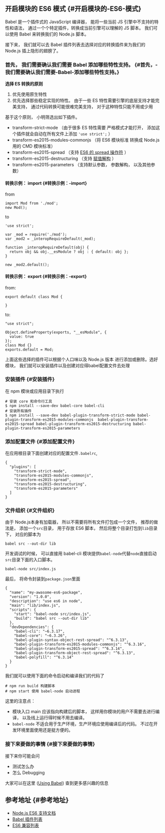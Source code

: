 ## 开启模块的 ES6 模式 {#开启模块的-ES6-模式}

Babel 是一个插件式的 JavaScript 编译器， 能将一些当前 JS 引擎中不支持的特性和语法， 通过一个个特定插件，转换成当前引擎可以理解的 JS 脚本。 我们可以使用 Babel 来转换我们的 Node.js 脚本。

接下来， 我们就可以去 Babel 插件列表去选择对应的转换插件来为我们的 Node.js 插上隐形的翅膀了。

### 首先， 我们需要确认我们需要 Babel 添加哪些特性支持。 {#首先，-我们需要确认我们需要-Babel-添加哪些特性支持。}

**选择 ES 转换的原则**

1. 优先使用原生特性
2. 优先选择那些稳定实现的特性。 由于一些 ES 特性需要引擎的底层支持才能完美支持， 通过代码转换可能很难完美支持， 对于这种特性只能不用或少用

基于这个原则， 小明筛选出如下插件。

* transform-strict-mode （由于很多 ES 特性需要 严格模式才能打开， 添加这个插件就会自动在所有文件上添加
  `'use strict';`
  ）
* transform-es2015-modules-commonjs （将 ES6 模块标准 转换成 Node.js 用的 CMD 模块标准）
* transform-es2015-spread （支持
  [ES6 的 spread 操作符](https://developer.mozilla.org/en-US/docs/Web/JavaScript/Reference/Operators/Spread_operator)
  ）
* transform-es2015-destructuring （支持
  [赋值解构](https://developer.mozilla.org/en-US/docs/Web/JavaScript/Reference/Operators/Destructuring_assignment)
  ）
* transform-es2015-parameters （支持默认参数， 参数解构， 以及其他参数）

#### 转换示例： import {#转换示例：-import}

from

```
import Mod from './mod';
new Mod();
```

to

```
'use strict';

var _mod = require('./mod');
var _mod2 = _interopRequireDefault(_mod);

function _interopRequireDefault(obj) {
  return obj && obj.__esModule ? obj : { default: obj }; 
}

new _mod2.default();
```

#### 转换示例： export {#转换示例：-export}

from:

```
export default class Mod {

}

```

to:

```
"use strict";

Object.defineProperty(exports, "__esModule", {
  value: true
});
class Mod {}
exports.default = Mod;

```

上面这些选择的插件可以根据个人口味以及 Node.js 版本 进行添加或删除。选好模块， 我们就可以安装插件以及创建对应得babel配置文件去处理

### 安装插件 {#安装插件}

在 npm 模块或应用目录下执行

```
# 安装 core 和命令行工具
$ npm install --save-dev babel-core babel-cli 
# 安装所有插件
$ npm install --save-dev babel-plugin-transform-strict-mode babel-plugin-transform-es2015-modules-commonjs  babel-plugin-transform-es2015-spread babel-plugin-transform-es2015-destructuring babel-plugin-transform-es2015-parameters
```

### 添加配置文件 {#添加配置文件}

在应用根目录下面创建对应的配置文件`.babelrc`,

```
{
  "plugins": [
    "transform-strict-mode",
    "transform-es2015-modules-commonjs",
    "transform-es2015-spread",
    "transform-es2015-destructuring",
    "transform-es2015-parameters"
  ]
}
```

### 文件组织 {#文件组织}

由于 Node.js本身有加载器， 所以不需要将所有文件打包成一个文件， 推荐的做法是， 添加一个`src`目录， 用于存放 ES6 脚本， 然后将整个目录打包到`lib`目录下， 对应的脚本为

```
babel src --out-dir lib

```

开发调试的时候， 可以直接用 babel-cli 模块提供`babel-node`代替`node`直接启动`src`目录下面的入口脚本。

```
babel-node src/index.js

```

最后， 将命令封装到`package.json`里面

```
{
  "name": "my-awasome-es6-package",
  "version": "1.0.0",
  "description": "use es6 in node",
  "main": "lib/index.js",
  "scripts": {
    "start": "babel-node src/index.js",
    "build": "babel src --out-dir lib"
  },
  "devDependencies": {
    "babel-cli": "~6.3.17",
    "babel-core": "~6.3.26",
    "babel-plugin-syntax-object-rest-spread": "^6.3.13",
    "babel-plugin-transform-es2015-modules-commonjs": "^6.3.16",
    "babel-plugin-transform-es2015-spread": "^6.3.14",
    "babel-plugin-transform-object-rest-spread": "^6.3.13",
    "babel-polyfill": "^6.3.14"
  }
}

```

我们就可以使用下面的命令启动和编译我们的代码了

```
# npm run build 构建脚本
# npm start 使用 babel-node 启动进程

```

这里的注意点：

* 模块入口 main 应该指向构建后的脚本， 这样用你模块的用户不需要去进行编译， 以及线上运行得时候不用去编译。
* `babel-node`
  不适合用于生产环境，生产环境应使用编译后的代码。 不过在开发环境里面使用还是挺方便的。

### 接下来要做的事情 {#接下来要做的事情}

接下来你可能会问

* 测试怎么办
* 怎么 Debugging

大家可以在这里 \([Using Babel](https://babeljs.io/docs/setup/)\) 查到更多感兴趣的信息

## 参考地址 {#参考地址}

* [Node.js ES6 支持文档](https://nodejs.org/en/docs/es6/)
* [Babel 插件列表](http://babeljs.io/docs/plugins/)
* [ES6 兼容列表](http://kangax.github.io/compat-table/es6/)



